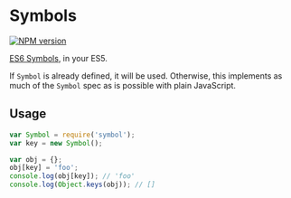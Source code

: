 # Symbols

[![NPM version](https://badge.fury.io/js/symbol.png)](http://badge.fury.io/js/symbol)

[ES6 Symbols](http://tc39wiki.calculist.org/es6/symbols/), in your ES5.

If `Symbol` is already defined, it will be used. Otherwise, this implements as much of the `Symbol` spec as is possible with plain JavaScript.

## Usage

```js
var Symbol = require('symbol');
var key = new Symbol();

var obj = {};
obj[key] = 'foo';
console.log(obj[key]); // 'foo'
console.log(Object.keys(obj)); // []
```
